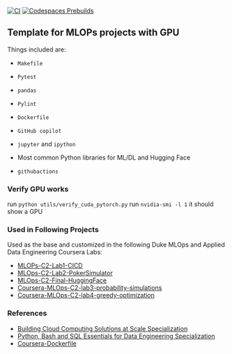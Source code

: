 [![CI](https://github.com/nogibjj/mlops-template/actions/workflows/cicd.yml/badge.svg)](https://github.com/nogibjj/mlops-template/actions/workflows/cicd.yml)
[![Codespaces Prebuilds](https://github.com/nogibjj/mlops-template/actions/workflows/codespaces/create_codespaces_prebuilds/badge.svg)](https://github.com/nogibjj/mlops-template/actions/workflows/codespaces/create_codespaces_prebuilds)

## Template for MLOPs projects with GPU

Things included are:

* `Makefile`

* `Pytest`

* `pandas`

* `Pylint`

* `Dockerfile`

* `GitHub copilot`

* `jupyter` and `ipython` 

* Most common Python libraries for ML/DL and Hugging Face

* `githubactions` 

### Verify GPU works

run `python utils/verify_cuda_pytorch.py`
run `nvidia-smi -l 1` it should show a GPU


### Used in Following Projects

Used as the base and customized in the following Duke MLOps and Applied Data Engineering Coursera Labs:

* [MLOPs-C2-Lab1-CICD](https://github.com/nogibjj/Coursera-MLOPs-Foundations-Lab-1-CICD)
* [MLOps-C2-Lab2-PokerSimulator](https://github.com/nogibjj/Coursera-MLOPs-Foundations-Lab-2-poker-simulator)
* [MLOps-C2-Final-HuggingFace](https://github.com/nogibjj/Coursera-MLOps-C2-Final-HuggingFace)
* [Coursera-MLOps-C2-lab3-probability-simulations](Coursera-MLOps-C2-lab3-probability-simulations)
* [Coursera-MLOps-C2-lab4-greedy-optimization](https://github.com/nogibjj/Coursera-MLOps-C2-lab4-greedy-optimization)
### References

* [Building Cloud Computing Solutions at Scale Specialization](https://www.coursera.org/specializations/building-cloud-computing-solutions-at-scale)
* [Python, Bash and SQL Essentials for Data Engineering Specialization](https://www.coursera.org/learn/web-app-command-line-tools-for-data-engineering-duke)
* [Coursera-Dockerfile](https://gist.github.com/noahgift/82a34d56f0a8f347865baaa685d5e98d)
